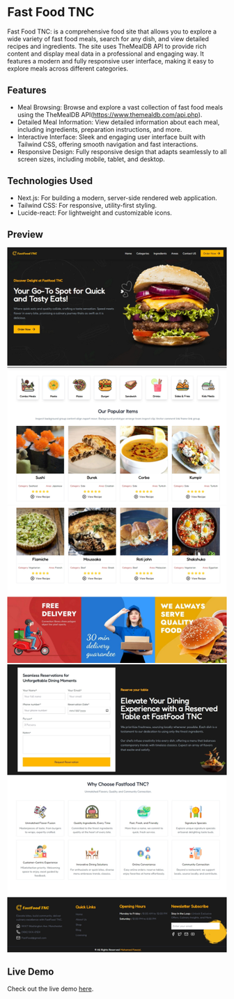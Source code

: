 # Fast Food TNC

Fast Food TNC: is a comprehensive food site that allows you to explore a wide variety of fast food meals, search for any dish, and view detailed recipes and ingredients. The site uses TheMealDB API to provide rich content and display meal data in a professional and engaging way. It features a modern and fully responsive user interface, making it easy to explore meals across different categories.

## Features

- Meal Browsing: Browse and explore a vast collection of fast food meals using the TheMealDB API(https://www.themealdb.com/api.php).
- Detailed Meal Information: View detailed information about each meal, including ingredients, preparation instructions, and more.
- Interactive Interface: Sleek and engaging user interface built with Tailwind CSS, offering smooth navigation and fast interactions.
- Responsive Design: Fully responsive design that adapts seamlessly to all screen sizes, including mobile, tablet, and desktop.

## Technologies Used

- Next.js: For building a modern, server-side rendered web application.
- Tailwind CSS: For responsive, utility-first styling.
- Lucide-react: For lightweight and customizable icons.

## Preview

![Preview Image](/preview/preview.jpeg)
![Preview Image1](/preview/preview1.jpeg)
![Preview Image2](/preview/preview2.jpeg)
![Preview Image3](/preview/preview3.jpeg)
![Preview Image4](/preview/preview4.jpeg)

## Live Demo

Check out the live demo [here](https://fast-food-tnc.vercel.app/).
